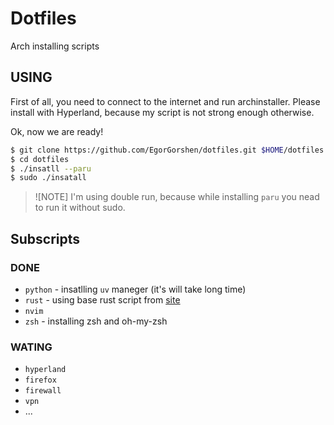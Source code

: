 # Dotfiles

Arch installing scripts

## USING

First of all, you need to connect to the internet and run archinstaller.
Please install with Hyperland, because my script is not strong enough otherwise.

Ok, now we are ready!

```bash
$ git clone https://github.com/EgorGorshen/dotfiles.git $HOME/dotfiles
$ cd dotfiles 
$ ./insatll --paru
$ sudo ./insatall
```

>![NOTE] I'm using double run, because while installing `paru` you
> nead to run it without sudo.

## Subscripts

### DONE

- `python` - insatlling `uv` maneger (it's will take long time)
- `rust` - using base rust script from [site](https://www.rust-lang.org/tools/install)
- `nvim`
- `zsh` - installing zsh and oh-my-zsh

### WATING

- `hyperland`
- `firefox`
- `firewall`
- `vpn`
- ...
